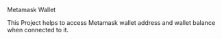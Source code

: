 Metamask Wallet

This Project helps to access Metamask wallet address and wallet balance when connected to it.